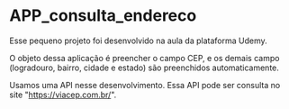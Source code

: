 # APP_consulta_endereco

Esse pequeno projeto foi desenvolvido na aula da plataforma Udemy.

O objeto dessa aplicação é preencher o campo CEP, e os demais campo (logradouro, bairro, cidade e estado) são preenchidos automaticamente.

Usamos uma API nesse desenvolvimento. Essa API pode ser consulta no site "https://viacep.com.br/".

